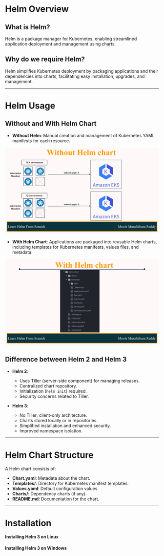 # Helm Overview

## What is Helm?
Helm is a package manager for Kubernetes, enabling streamlined application deployment and management using charts.

## Why do we require Helm?
Helm simplifies Kubernetes deployment by packaging applications and their dependencies into charts, facilitating easy installation, upgrades, and management.

---

# Helm Usage

## Without and With Helm Chart

- **Without Helm**: Manual creation and management of Kubernetes YAML manifests for each resource.

![Without Helm Chart - Tech World with Murali - Moole Muralidhara Reddy.png](https://github.com/techworldwithmurali/helm-zero-to-hero/blob/main/Day-1/images/Day%20%201-%20Without%20Helm%20chart-%20Moole%20Muralidhara%20Reddy%20-%20Tech%20World%20with%20Murali.png)

- **With Helm Chart**: Applications are packaged into reusable Helm charts, including templates for Kubernetes manifests, values files, and metadata.

![With Helm Chart - Tech World with Murali - Moole Muralidhara Reddy.png](https://github.com/techworldwithmurali/helm-zero-to-hero/blob/main/Day-1/images/Day%20%201-%20With%20Helm%20chart-%20Moole%20Muralidhara%20Reddy%20-%20Tech%20World%20with%20Murali.png)


## Difference between Helm 2 and Helm 3
- **Helm 2**:
  - Uses Tiller (server-side component) for managing releases.
  - Centralized chart repository.
  - Initialization (`helm init`) required.
  - Security concerns related to Tiller.
  
- **Helm 3**:
  - No Tiller; client-only architecture.
  - Charts stored locally or in repositories.
  - Simplified installation and enhanced security.
  - Improved namespace isolation.

---

# Helm Chart Structure

A Helm chart consists of:

- **Chart.yaml**: Metadata about the chart.
- **Templates/**: Directory for Kubernetes manifest templates.
- **Values.yaml**: Default configuration values.
- **Charts/**: Dependency charts (if any).
- **README.md**: Documentation for the chart.

---

# Installation

#### Installing Helm 3 on Linux
#### Installing Helm 3 on Windows
